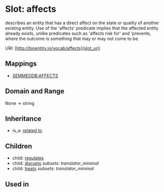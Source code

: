 # Slot: affects


describes an entity that has a direct affect on the state or quality of another existing entity. Use of the 'affects' predicate implies that the affected entity already exists, unlike predicates such as 'affects risk for' and 'prevents, where the outcome is something that may or may not come to be.

URI: [http://bioentity.io/vocab/affects](slot_uri)
## Mappings

 * [SEMMEDDB:AFFECTS](http://purl.obolibrary.org/obo/SEMMEDDB_AFFECTS)
## Domain and Range

None -> string
## Inheritance

 *  is_a: [related to](related_to.md)
## Children

 *  child: [regulates](regulates.md)
 *  child: [disrupts](disrupts.md) *subsets: translator_minimal*
 *  child: [treats](treats.md) *subsets: translator_minimal*
## Used in


